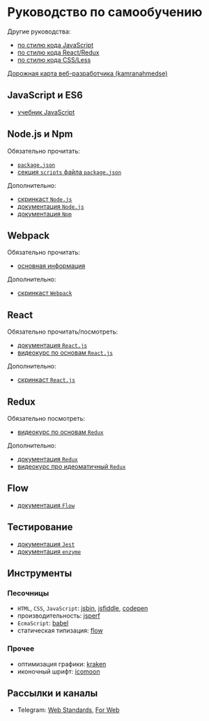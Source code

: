 # Руководство по самообучению

Другие руководства:

- [по стилю кода JavaScript](javascript.md)
- [по стилю кода React/Redux](react.md)
- [по стилю кода CSS/Less](css-less.md)

[Дорожная карта веб-разработчика (kamranahmedse)](https://github.com/kamranahmedse/developer-roadmap)

## JavaScript и ES6

- [учебник JavaScript](http://learn.javascript.ru/)

## Node.js и Npm

Обязательно прочитать:
- [`package.json`](https://docs.npmjs.com/files/package.json)
- [секция `scripts` файла `package.json`](https://docs.npmjs.com/misc/scripts)

Дополнительно:
- [скринкаст `Node.js`](http://learn.javascript.ru/screencast/nodejs)
- [документация `Node.js`](https://nodejs.org/dist/latest-v10.x/docs/api/)
- [документация `Npm`](https://docs.npmjs.com/)

## Webpack

Обязательно прочитать:
- [основная информация](https://webpack.js.org/concepts/)

Дополнительно:
- [скринкаст `Webpack`](http://learn.javascript.ru/screencast/webpack)

## React

Обязательно прочитать/посмотреть:
- [документация `React.js`](https://reactjs.org/docs/hello-world.html)
- [видеокурс по основам `React.js`](https://egghead.io/courses/the-beginner-s-guide-to-react)

Дополнительно:
- [скринкаст `React.js`](http://learn.javascript.ru/screencast/react)

## Redux

Обязательно посмотреть:
- [видеокурс по основам `Redux`](https://egghead.io/courses/getting-started-with-redux)

Дополнительно:
- [документация `Redux`](https://redux.js.org/)
- [видеокурс про идеоматичный `Redux`](https://egghead.io/courses/building-react-applications-with-idiomatic-redux)

## Flow
- [документация `Flow`](https://flow.org/en/docs/types/)

## Тестирование
- [документация `Jest`](https://jestjs.io/docs/en/getting-started.html)
- [документация `enzyme`](https://airbnb.io/enzyme/docs/api/)

## Инструменты

### Песочницы
- `HTML`, `CSS`, `JavaScript`: [jsbin](https://jsbin.com), [jsfiddle](https://jsfiddle.net/), [codepen](https://codepen.io/)
- производительность: [jsperf](https://jsperf.com)
- `EcmaScript`: [babel](https://babeljs.io/repl)
- статическая типизация: [flow](https://flow.org/try/)

### Прочее
- оптимизация графики: [kraken](https://kraken.io/web-interface)
- иконочный шрифт: [icomoon](https://icomoon.io/app/#/select)

## Рассылки и каналы

- Telegram: [Web Standards](https://t.me/webstandards_ru), [For Web](https://t.me/forwebdev)
